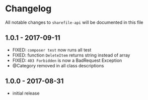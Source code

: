 # Changelog

All notable changes to `sharefile-api` will be documented in this file

## 1.0.1 - 2017-09-11
- FIXED: `composer test` now runs all test
- FIXED: function `DeleteItem` returns string instead of array
- FIXED: `403 Forbidden` is now a BadRequest Exception
- @Category removed in all class descriptions

## 1.0.0 - 2017-08-31
- initial release
